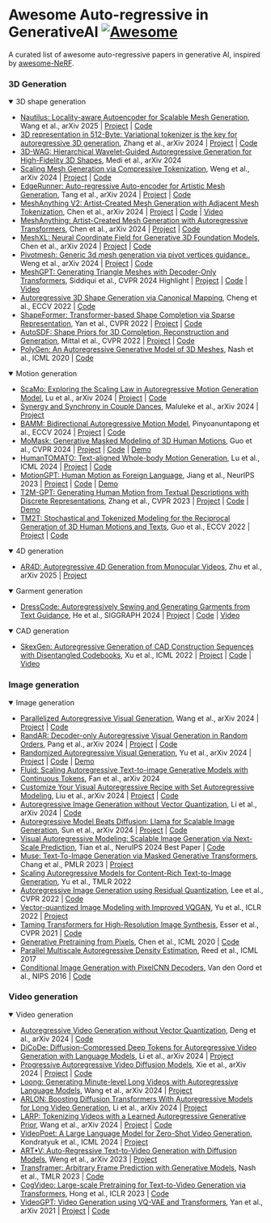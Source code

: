# Awesome Auto-regressive in GenerativeAI [![Awesome](https://cdn.rawgit.com/sindresorhus/awesome/d7305f38d29fed78fa85652e3a63e154dd8e8829/media/badge.svg)](https://github.com/sindresorhus/awesome)
A curated list of awesome auto-regressive papers in generative AI, inspired by [awesome-NeRF](https://github.com/awesome-NeRF/awesome-NeRF).

### 3D Generation
<details open>
<summary>3D shape generation</summary>

- [Nautilus: Locality-aware Autoencoder for Scalable Mesh Generation](https://arxiv.org/abs/2501.14317), Wang et al., arXiv 2025 | [Project](https://nautilusmeshgen.github.io/) | [Code](https://github.com/yuxuan-w/nautilus)
- [3D representation in 512-Byte: Variational tokenizer is the key for autoregressive 3D generation](https://arxiv.org/abs/2412.02202), Zhang et al., arXiv 2024 | [Project](https://sparse-mvs-2.github.io/VAT.IO/) | [Code](https://github.com/sparse-mvs-2/VAT)
- [3D-WAG: Hierarchical Wavelet-Guided Autoregressive Generation for High-Fidelity 3D Shapes](https://arxiv.org/abs/2411.19037), Medi et al., arXiv 2024 
- [Scaling Mesh Generation via Compressive Tokenization](https://arxiv.org/abs/2411.07025), Weng et al., arXiv 2024 | [Project](https://whaohan.github.io/bpt/) | [Code](https://github.com/whaohan/bpt)
- [EdgeRunner: Auto-regressive Auto-encoder for Artistic Mesh Generation](https://arxiv.org/abs/2409.18114), Tang et al., arXiv 2024 | [Project](https://research.nvidia.com/labs/dir/edgerunner/) | [Code](https://github.com/NVlabs/EdgeRunner)
- [MeshAnything V2: Artist-Created Mesh Generation with Adjacent Mesh Tokenization](https://arxiv.org/abs/2408.02555), Chen et al., arXiv 2024 | [Project](https://buaacyw.github.io/meshanything-v2/) | [Code](https://github.com/buaacyw/MeshAnythingV2) | [Video]()
- [MeshAnything: Artist-Created Mesh Generation with Autoregressive Transformers](https://arxiv.org/abs/2406.10163), Chen et al., arXiv 2024 | [Project](https://buaacyw.github.io/mesh-anything/) | [Code](https://github.com/buaacyw/MeshAnything)
- [MeshXL: Neural Coordinate Field for Generative 3D Foundation Models](https://arxiv.org/abs/2405.20853), Chen et al., arXiv 2024 | [Project](https://meshxl.github.io/) | [Code](https://github.com/OpenMeshLab/MeshXL)
- [Pivotmesh: Generic 3d mesh generation via pivot vertices guidance.](https://arxiv.org/abs/2405.16890), Weng et al., arXiv 2024 | [Project](https://whaohan.github.io/pivotmesh/) | [Code](https://github.com/whaohan/pivotmesh)
- [MeshGPT: Generating Triangle Meshes with Decoder-Only Transformers](https://arxiv.org/abs/2311.15475), Siddiqui et al., CVPR 2024 Highlight | [Project](https://nihalsid.github.io/mesh-gpt/) | [Code](https://github.com/audi/MeshGPT) | [Video](https://www.youtube.com/watch?v=UV90O1_69_o)
- [Autoregressive 3D Shape Generation via Canonical Mapping](https://arxiv.org/abs/2204.01955), Cheng et al., ECCV 2022 | [Code](https://github.com/AnjieCheng/CanonicalVAE)
- [ShapeFormer: Transformer-based Shape Completion via Sparse Representation](https://arxiv.org/abs/2201.10326), Yan et al., CVPR 2022 | [Project](https://shapeformer.github.io/) | [Code](https://github.com/qheldiv/shapeformer)
- [AutoSDF: Shape Priors for 3D Completion, Reconstruction and Generation](https://arxiv.org/abs/2203.09516), Mittal et al., CVPR 2022 | [Project](https://yccyenchicheng.github.io/AutoSDF/) | [Code](https://github.com/yccyenchicheng/AutoSDF/)
- [PolyGen: An Autoregressive Generative Model of 3D Meshes](https://arxiv.org/abs/2002.10880), Nash et al., ICML 2020 | [Code](https://github.com/google-deepmind/deepmind-research/tree/master/polygen)

</details>

<details open>
<summary>Motion generation</summary>

- [ScaMo: Exploring the Scaling Law in Autoregressive Motion Generation Model](https://arxiv.org/abs/2412.14559), Lu et al., arXiv 2024 | [Project](https://shunlinlu.github.io/ScaMo/) | [Code](https://github.com/shunlinlu/ScaMo_code)
- [Synergy and Synchrony in Couple Dances](https://arxiv.org/abs/2409.04440), Maluleke et al., arXiv 2024 | [Project](https://von31.github.io/synNsync/)
- [BAMM: Bidirectional Autoregressive Motion Model](https://arxiv.org/abs/2403.19435), Pinyoanuntapong et al., ECCV 2024 | [Project](https://exitudio.github.io/BAMM-page/) | [Code](https://github.com/exitudio/BAMM/)
- [MoMask: Generative Masked Modeling of 3D Human Motions](https://arxiv.org/abs/2312.00063), Guo et al., CVPR 2024 | [Project](https://ericguo5513.github.io/momask/) | [Code](https://github.com/EricGuo5513/momask-codes) | [Demo](https://huggingface.co/spaces/MeYourHint/MoMask)
- [HumanTOMATO: Text-aligned Whole-body Motion Generation](https://arxiv.org/abs/2310.12978), Lu et al., ICML 2024 | [Project](https://lhchen.top/HumanTOMATO/) | [Code](https://github.com/IDEA-Research/HumanTOMATO)
- [MotionGPT: Human Motion as Foreign Language](https://arxiv.org/abs/2306.14795), Jiang et al., NeurIPS 2023 | [Project](https://motion-gpt.github.io/) | [Code](https://github.com/OpenMotionLab/MotionGPT) | [Demo](https://huggingface.co/spaces/OpenMotionLab/MotionGPT)
- [T2M-GPT: Generating Human Motion from Textual Descriptions with Discrete Representations](https://arxiv.org/abs/2301.06052), Zhang et al., CVPR 2023 | [Project](https://mael-zys.github.io/T2M-GPT/) | [Code](https://github.com/Mael-zys/T2M-GPT) | [Demo](https://huggingface.co/spaces/vumichien/Generate_human_motion)
- [TM2T: Stochastical and Tokenized Modeling for the Reciprocal Generation of 3D Human Motions and Texts](https://arxiv.org/abs/2207.01696), Guo et al., ECCV 2022 | [Project](https://ericguo5513.github.io/TM2T/) | [Code](https://github.com/EricGuo5513/TM2T)
</details>

<details open>
<summary>4D generation</summary>

- [AR4D: Autoregressive 4D Generation from Monocular Videos](https://arxiv.org/abs/2501.01722), Zhu et al., arXiv 2025 | [Project](https://hanxinzhu-lab.github.io/AR4D/)
</details>

<details open>
<summary>Garment generation</summary>

- [DressCode: Autoregressively Sewing and Generating Garments from Text Guidance](https://arxiv.org/abs/2401.16465), He et al., SIGGRAPH 2024 | [Project](https://ihe-kaii.github.io/DressCode/) | [Code](https://github.com/IHe-KaiI/DressCode) | [Video](https://www.youtube.com/watch?v=ofFyJBKL-Qg&feature=youtu.be)
</details>

<details open>
<summary>CAD generation</summary>

- [SkexGen: Autoregressive Generation of CAD Construction Sequences with Disentangled Codebooks](https://arxiv.org/abs/2207.04632), Xu et al., ICML 2022 | [Project](https://samxuxiang.github.io/skexgen/) | [Code](https://github.com/samxuxiang/SkexGen) | [Video](https://www.youtube.com/watch?v=j5LB7yMwNVE)
</details>

### Image generation

<details open>
<summary>Image generation</summary>

- [Parallelized Autoregressive Visual Generation](https://arxiv.org/abs/2412.15119), Wang et al., arXiv 2024 | [Project](https://epiphqny.github.io/PAR-project/) | [Code](https://github.com/Epiphqny/PAR)
- [RandAR: Decoder-only Autoregressive Visual Generation in Random Orders](https://arxiv.org/abs/2412.01827), Pang et al., arXiv 2024 | [Project](https://rand-ar.github.io/) | [Code](https://github.com/ziqipang/RandAR)
- [Randomized Autoregressive Visual Generation](https://arxiv.org/abs/2411.00776), Yu et al., arXiv 2024 | [Project](https://yucornetto.github.io/projects/rar.html) | [Code](https://github.com/bytedance/1d-tokenizer) | [Demo](https://huggingface.co/spaces/yucornetto/RAR)
- [Fluid: Scaling Autoregressive Text-to-image Generative Models with Continuous Tokens](https://arxiv.org/abs/2410.13863), Fan et al., arXiv 2024
- [Customize Your Visual Autoregressive Recipe with Set Autoregressive Modeling](https://arxiv.org/abs/2410.10511), Liu et al., arXiv 2024 | [Project](https://poppuppy.github.io/sar.github.io/) | [Code](https://github.com/poppuppy/SAR)
- [Autoregressive Image Generation without Vector Quantization](https://arxiv.org/abs/2406.11838), Li et al., arXiv 2024 | [Code](https://github.com/LTH14/mar)
- [Autoregressive Model Beats Diffusion: Llama for Scalable Image Generation](https://arxiv.org/abs/2406.06525), Sun et al., arXiv 2024 | [Project](https://peizesun.github.io/llamagen/) | [Code](https://github.com/FoundationVision/LlamaGen)
- [Visual Autoregressive Modeling: Scalable Image Generation via Next-Scale Prediction](https://arxiv.org/abs/2404.02905), Tian et al., NeruIPS 2024 Best Paper | [Code](https://github.com/FoundationVision/VAR)
- [Muse: Text-To-Image Generation via Masked Generative Transformers](https://arxiv.org/abs/2301.00704), Chang et al., PMLR 2023 | [Project](https://muse-model.github.io/)
- [Scaling Autoregressive Models for Content-Rich Text-to-Image Generation](https://arxiv.org/abs/2206.10789), Yu et al., TMLR 2022 
- [Autoregressive Image Generation using Residual Quantization](https://arxiv.org/abs/2203.01941), Lee et al., CVPR 2022 | [Code](https://github.com/kakaobrain/rq-vae-transformer)
- [Vector-quantized Image Modeling with Improved VQGAN](https://arxiv.org/abs/2110.04627), Yu et al., ICLR 2022 | [Project](https://research.google/blog/vector-quantized-image-modeling-with-improved-vqgan/)
- [Taming Transformers for High-Resolution Image Synthesis](https://arxiv.org/abs/2012.09841), Esser et al., CVPR 2021 | [Code](https://github.com/CompVis/taming-transformers)
- [Generative Pretraining from Pixels](https://cdn.openai.com/papers/Generative_Pretraining_from_Pixels_V2.pdf), Chen et al., ICML 2020 | [Code](https://github.com/openai/image-gpt)
- [Parallel Multiscale Autoregressive Density Estimation](https://arxiv.org/abs/1703.03664), Reed et al., ICML 2017
- [Conditional Image Generation with PixelCNN Decoders](https://arxiv.org/abs/1606.05328), Van den Oord et al., NIPS 2016 | [Code](https://github.com/anantzoid/Conditional-PixelCNN-decoder)
</details>



### Video generation

<details open>
<summary>Video generation</summary>

- [Autoregressive Video Generation without Vector Quantization](https://arxiv.org/abs/2412.14169), Deng et al., arXiv 2024 | [Code](https://github.com/baaivision/NOVA)
- [DiCoDe: Diffusion-Compressed Deep Tokens for Autoregressive Video Generation with Language Models](https://arxiv.org/abs/2412.04446), Li et al., arXiv 2024 | [Project](https://liyizhuo.com/DiCoDe/)
- [Progressive Autoregressive Video Diffusion Models](https://arxiv.org/abs/2410.08151), Xie et al., arXiv 2024 | [Project](https://desaixie.github.io/pa-vdm/) | [Code](https://github.com/desaixie/pa_vdm)
- [Loong: Generating Minute-level Long Videos with Autoregressive Language Models](https://arxiv.org/abs/2410.02757), Wang et al., arXiv 2024 | [Project](https://epiphqny.github.io/Loong-video/)
- [ARLON: Boosting Diffusion Transformers With Autoregressive Models for Long Video Generation](https://arxiv.org/abs/2410.20502), Li et al., arXiv 2024 | [Project](https://arlont2v.github.io/)
- [LARP: Tokenizing Videos with a Learned Autoregressive Generative Prior](https://arxiv.org/abs/2410.21264), Wang et al., arXiv 2024 | [Project](https://hywang66.github.io/larp/) | [Code](https://github.com/hywang66/LARP/)
- [VideoPoet: A Large Language Model for Zero-Shot Video Generation](https://arxiv.org/abs/2312.14125), Kondratyuk et al., ICML 2024 | [Project](https://sites.research.google/videopoet/)
- [ART•V: Auto-Regressive Text-to-Video Generation with Diffusion Models](https://arxiv.org/abs/2311.18834), Weng et al., arXiv 2023 | [Project](https://warranweng.github.io/art.v/)
- [Transframer: Arbitrary Frame Prediction with Generative Models](https://arxiv.org/abs/2203.09494), Nash et al., TMLR 2023 | [Code](https://github.com/lucidrains/transframer-pytorch)
- [CogVideo: Large-scale Pretraining for Text-to-Video Generation via Transformers](https://arxiv.org/abs/2205.15868), Hong et al., ICLR 2023 | [Code](https://github.com/THUDM/CogVideo) 
- [VideoGPT: Video Generation using VQ-VAE and Transformers](https://arxiv.org/abs/2104.10157), Yan et al., arXiv 2021 | [Project](https://wilsonyan.com/videogpt/index.html) | [Code](https://github.com/wilson1yan/VideoGPT)

</details>



